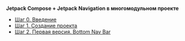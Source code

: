 **Jetpack Compose + Jetpack Navigation в многомодульном проекте**
-  [Шаг 0. Введение](pages/step_1.md)
-  [Шаг 1. Создание проекта](pages/step_1.md)
-  [Шаг 2. Первая версия. Bottom Nav Bar](pages/step_2.md)